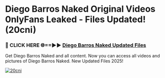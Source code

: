 # Diego Barros Naked Original Videos 0nlyFans Leaked - Files Updated! (20cni)

<h3>🔴 CLICK HERE 🌐==►► <a href="https://tinyurl.com/yckcrads" rel="nofollow">Diego Barros Naked Updated Files</a></h3>

Get Diego Barros Naked and all content. Now you can access all videos and pictures of Diego Barros Naked. New Updated Files 2025!

[![20cni](https://i.imgur.com/hpKpOFt.gif)](https://tinyurl.com/yckcrads)
